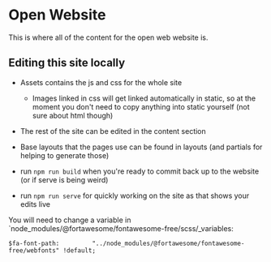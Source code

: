 # Open Website

This is where all of the content for the open web website is.

## Editing this site locally

* Assets contains the js and css for the whole site
    * Images linked in css will get linked automatically in static, so at the moment you don't need to copy anything into static yourself (not sure about html though)
* The rest of the site can be edited in the content section
* Base layouts that the pages use can be found in layouts (and partials for helping to generate those)

* run `npm run build` when you're ready to commit back up to the website (or if serve is being weird)
* run `npm run serve` for quickly working on the site as that shows your edits live

You will need to change a variable in `node_modules/@fortawesome/fontawesome-free/scss/_variables: 

`$fa-font-path:         "../node_modules/@fortawesome/fontawesome-free/webfonts" !default;`
